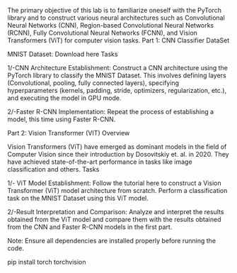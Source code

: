 The primary objective of this lab is to familiarize oneself with the PyTorch library and to construct various neural architectures such as Convolutional Neural Networks (CNN), Region-based Convolutional Neural Networks (RCNN), Fully Convolutional Neural Networks (FCNN), and Vision Transformers (ViT) for computer vision tasks.
Part 1: CNN Classifier
DataSet

MNIST Dataset: Download here
Tasks

1/-CNN Architecture Establishment: Construct a CNN architecture using the PyTorch library to classify the MNIST Dataset. This involves defining layers (Convolutional, pooling, fully connected layers), specifying hyperparameters (kernels, padding, stride, optimizers, regularization, etc.), and executing the model in GPU mode.

2/-Faster R-CNN Implementation: Repeat the process of establishing a model, this time using Faster R-CNN.


Part 2: Vision Transformer (VIT)
Overview

Vision Transformers (ViT) have emerged as dominant models in the field of Computer Vision since their introduction by Dosovitskiy et. al. in 2020. They have achieved state-of-the-art performance in tasks like image classification and others.
Tasks

   1/- ViT Model Establishment: Follow the tutorial here to construct a Vision Transformer (ViT) model architecture from scratch. Perform a classification task on the MNIST Dataset using this ViT model.

2/-Result Interpretation and Comparison: Analyze and interpret the results obtained from the ViT model and compare them with the results obtained from the CNN and Faster R-CNN models in the first part.

Note: Ensure all dependencies are installed properly before running the code.

   pip install torch torchvision
